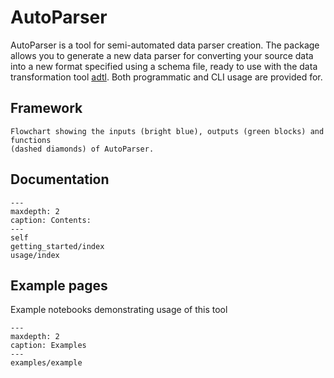 # AutoParser
AutoParser is a tool for semi-automated data parser creation. The package allows you
to generate a new data parser for converting your source data into a new format specified
using a schema file, ready to use with the data transformation tool [adtl](https://adtl.readthedocs.io/en/latest/index.html).
Both programmatic and CLI usage are provided for. 

## Framework

```{figure} images/flowchart.png
Flowchart showing the inputs (bright blue), outputs (green blocks) and functions
(dashed diamonds) of AutoParser.
```

## Documentation
```{toctree}
---
maxdepth: 2
caption: Contents:
---
self
getting_started/index
usage/index
```

## Example pages

Example notebooks demonstrating usage of this tool

```{toctree}
---
maxdepth: 2
caption: Examples
---
examples/example
```